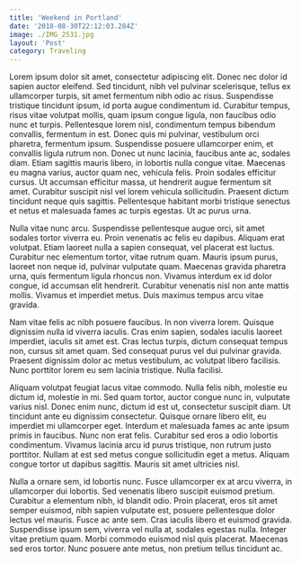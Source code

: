 ```yaml
---
title: 'Weekend in Portland'
date: '2018-08-30T22:12:03.284Z'
image: ./IMG_2531.jpg
layout: 'Post'
category: Traveling
---
```


Lorem ipsum dolor sit amet, consectetur adipiscing elit. Donec nec dolor id sapien auctor eleifend. Sed tincidunt, nibh vel pulvinar scelerisque, tellus ex ullamcorper turpis, sit amet fermentum nibh odio ac risus. Suspendisse tristique tincidunt ipsum, id porta augue condimentum id. Curabitur tempus, risus vitae volutpat mollis, quam ipsum congue ligula, non faucibus odio nunc et turpis. Pellentesque lorem nisl, condimentum tempus bibendum convallis, fermentum in est. Donec quis mi pulvinar, vestibulum orci pharetra, fermentum ipsum. Suspendisse posuere ullamcorper enim, et convallis ligula rutrum non. Donec ut nunc lacinia, faucibus ante ac, sodales diam. Etiam sagittis mauris libero, in lobortis nulla congue vitae. Maecenas eu magna varius, auctor quam nec, vehicula felis. Proin sodales efficitur cursus. Ut accumsan efficitur massa, ut hendrerit augue fermentum sit amet. Curabitur suscipit nisl vel lorem vehicula sollicitudin. Praesent dictum tincidunt neque quis sagittis. Pellentesque habitant morbi tristique senectus et netus et malesuada fames ac turpis egestas. Ut ac purus urna.

Nulla vitae nunc arcu. Suspendisse pellentesque augue orci, sit amet sodales tortor viverra eu. Proin venenatis ac felis eu dapibus. Aliquam erat volutpat. Etiam laoreet nulla a sapien consequat, vel placerat est luctus. Curabitur nec elementum tortor, vitae rutrum quam. Mauris ipsum purus, laoreet non neque id, pulvinar vulputate quam. Maecenas gravida pharetra urna, quis fermentum ligula rhoncus non. Vivamus interdum ex id dolor congue, id accumsan elit hendrerit. Curabitur venenatis nisl non ante mattis mollis. Vivamus et imperdiet metus. Duis maximus tempus arcu vitae gravida.

Nam vitae felis ac nibh posuere faucibus. In non viverra lorem. Quisque dignissim nulla id viverra iaculis. Cras enim sapien, sodales iaculis laoreet imperdiet, iaculis sit amet est. Cras lectus turpis, dictum consequat tempus non, cursus sit amet quam. Sed consequat purus vel dui pulvinar gravida. Praesent dignissim dolor ac metus vestibulum, ac volutpat libero facilisis. Nunc porttitor lorem eu sem lacinia tristique. Nulla facilisi.

Aliquam volutpat feugiat lacus vitae commodo. Nulla felis nibh, molestie eu dictum id, molestie in mi. Sed quam tortor, auctor congue nunc in, vulputate varius nisl. Donec enim nunc, dictum id est ut, consectetur suscipit diam. Ut tincidunt ante eu dignissim consectetur. Quisque ornare libero elit, eu imperdiet mi ullamcorper eget. Interdum et malesuada fames ac ante ipsum primis in faucibus. Nunc non erat felis. Curabitur sed eros a odio lobortis condimentum. Vivamus lacinia arcu id purus tristique, non rutrum justo porttitor. Nullam at est sed metus congue sollicitudin eget a metus. Aliquam congue tortor ut dapibus sagittis. Mauris sit amet ultricies nisl.

Nulla a ornare sem, id lobortis nunc. Fusce ullamcorper ex at arcu viverra, in ullamcorper dui lobortis. Sed venenatis libero suscipit euismod pretium. Curabitur a elementum nibh, id blandit odio. Proin placerat, eros sit amet semper euismod, nibh sapien vulputate est, posuere pellentesque dolor lectus vel mauris. Fusce ac ante sem. Cras iaculis libero et euismod gravida. Suspendisse ipsum sem, viverra vel nulla at, sodales egestas nulla. Integer vitae pretium quam. Morbi commodo euismod nisl quis placerat. Maecenas sed eros tortor. Nunc posuere ante metus, non pretium tellus tincidunt ac.

